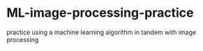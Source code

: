# ML-image-processing-practice
practice using a machine learning algorithm in tandem with image processing
